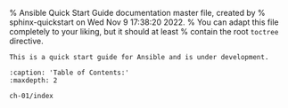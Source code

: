 % Ansible Quick Start Guide documentation master file, created by
% sphinx-quickstart on Wed Nov  9 17:38:20 2022.
% You can adapt this file completely to your liking, but it should at least
% contain the root `toctree` directive.

```{warning}
This is a quick start guide for Ansible and is under development.
```

```{toctree}
:caption: 'Table of Contents:'
:maxdepth: 2

ch-01/index
```
